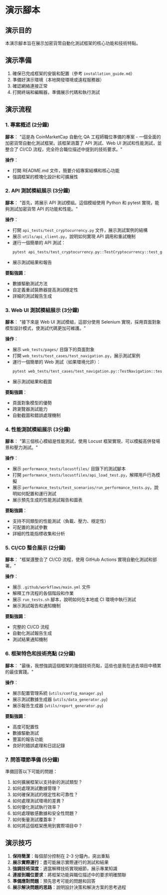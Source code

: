 # 演示腳本

## 演示目的

本演示腳本旨在展示加密貨幣自動化測試框架的核心功能和技術特點。

## 演示準備

1. 確保已完成框架的安裝和配置（參考 `installation_guide.md`）
2. 準備好演示環境（本地開發環境或遠程服務器）
3. 確認網絡連接正常
4. 打開終端和編輯器，準備展示代碼和執行測試

## 演示流程

### 1. 專案概述 (2分鐘)

**腳本**：
"這是為 CoinMarketCap 自動化 QA 工程師職位準備的專案 - 一個全面的加密貨幣自動化測試框架。該框架涵蓋了 API 測試、Web UI 測試和性能測試，並整合了 CI/CD 流程，完全符合職位描述中提到的技術要求。"

**操作**：
- 打開 README.md 文件，簡要介紹專案結構和核心功能
- 強調框架的模塊化設計和可擴展性

### 2. API 測試模組展示 (3分鐘)

**腳本**：
"首先，將展示 API 測試模組。這個模組使用 Python 和 pytest 實現，能夠測試加密貨幣 API 的功能和性能。"

**操作**：
- 打開 `api_tests/test_cryptocurrency.py` 文件，展示測試案例的結構
- 展示 `utils/api_client.py`，說明如何實現 API 調用和重試機制
- 運行一個簡單的 API 測試：
  ```bash
  pytest api_tests/test_cryptocurrency.py::TestCryptocurrency::test_get_cryptocurrency_listings -v
  ```
- 展示測試結果和報告

**要點強調**：
- 數據驅動測試方法
- 自定義重試裝飾器提高測試穩定性
- 詳細的測試報告生成

### 3. Web UI 測試模組展示 (3分鐘)

**腳本**：
"接下來是 Web UI 測試模組，這部分使用 Selenium 實現，採用頁面對象模型設計模式，使測試代碼更加可維護。"

**操作**：
- 展示 `web_tests/pages/` 目錄下的頁面對象
- 打開 `web_tests/test_cases/test_navigation.py`，展示測試案例
- 運行一個簡單的 Web 測試（如果環境允許）：
  ```bash
  pytest web_tests/test_cases/test_navigation.py::TestNavigation::test_homepage_navigation -v
  ```
- 展示測試結果和截圖

**要點強調**：
- 頁面對象模型的優勢
- 跨瀏覽器測試能力
- 自動截圖和錯誤處理機制

### 4. 性能測試模組展示 (3分鐘)

**腳本**：
"第三個核心模組是性能測試，使用 Locust 框架實現，可以模擬高併發場景和壓力測試。"

**操作**：
- 展示 `performance_tests/locustfiles/` 目錄下的測試腳本
- 打開 `performance_tests/locustfiles/api_load_test.py`，解釋用戶行為模擬
- 展示 `performance_tests/test_scenarios/run_performance_tests.py`，說明如何配置和運行測試
- 展示預先生成的性能測試報告和圖表

**要點強調**：
- 支持不同類型的性能測試（負載、壓力、穩定性）
- 可配置的測試參數
- 詳細的性能指標收集和分析

### 5. CI/CD 整合展示 (2分鐘)

**腳本**：
"框架還整合了 CI/CD 流程，使用 GitHub Actions 實現自動化測試和部署。"

**操作**：
- 展示 `.github/workflows/main.yml` 文件
- 解釋工作流程的各個階段和作業
- 展示 `run_tests.sh` 腳本，說明如何在本地或 CI 環境中執行測試
- 展示測試報告和通知機制

**要點強調**：
- 完整的 CI/CD 流程
- 自動化測試報告生成
- 測試結果通知機制

### 6. 框架特色和技術亮點 (2分鐘)

**腳本**：
"最後，我想強調這個框架的幾個技術亮點，這些也是我在過去項目中積累的最佳實踐。"

**操作**：
- 展示配置管理系統 (`utils/config_manager.py`)
- 展示測試數據生成器 (`utils/data_generator.py`)
- 展示報告生成器 (`utils/report_generator.py`)

**要點強調**：
- 高度可配置性
- 數據驅動測試
- 豐富的報告功能
- 良好的錯誤處理和日誌記錄

### 7. 問答環節準備 (5分鐘)

準備回答以下可能的問題：

1. 如何擴展框架以支持新的測試類型？
2. 如何處理測試數據管理？
3. 如何確保測試的穩定性和可靠性？
4. 如何處理測試環境的差異？
5. 如何優化測試執行效率？
6. 如何處理敏感數據和安全性問題？
7. 如何衡量測試覆蓋率？
8. 如何將這個框架應用到實際項目中？

## 演示技巧

1. **保持簡潔**：每個部分控制在 2-3 分鐘內，突出重點
2. **展示實際運行**：盡可能展示實際運行的測試和結果
3. **強調技術深度**：適當解釋技術實現細節，展示專業知識
4. **連接到職位要求**：將框架功能與職位描述中的要求明確關聯
5. **準備應對問題**：預先思考可能的問題和回答
6. **展示解決問題的思路**：說明設計決策和解決方案的思考過程


